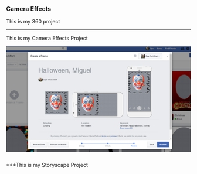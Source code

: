 ### Camera Effects

This is my 360 project

<script src="//360.vizor.io/scripts/embed.js" data-vizorurl="https://360.vizor.io/embed/v/mo4jj" ></script>

***

This is my Camera Effects Project

![Miguel Clown.JPG](https://github.com/miguelalcocer/miguelalcocer.github.io/blob/master/Miguel%20Clown.PNG?raw=true "Optional Title")

###





***This is my Storyscape Project

<script src="//360.vizor.io/scripts/embed.js" data-vizorurl="https://patches.vizor.io/embed/mijel1234/original" ></script>
